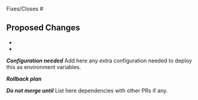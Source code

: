 Fixes/Closes #

## Proposed Changes

  -
  -
  
***Configuration needed***
Add here any extra configuration needed to deploy this as environment variables.

***Rollback plan***

***Do not merge until***
List here dependencies with other PRs if any.
